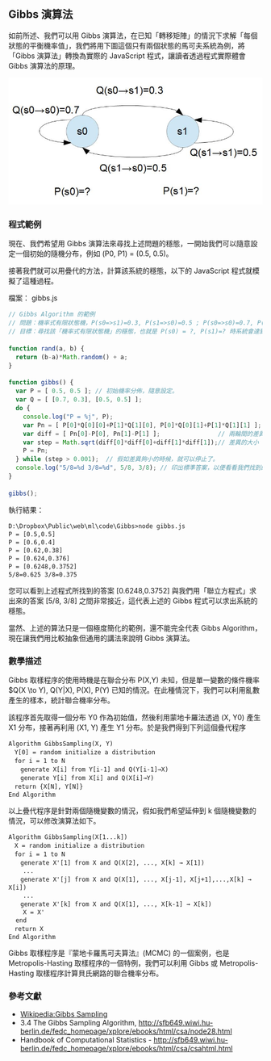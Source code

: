 ## Gibbs 演算法

如前所述、我們可以用 Gibbs 演算法，在已知「轉移矩陣」的情況下求解「每個狀態的平衡機率值」，我們將用下圖這個只有兩個狀態的馬可夫系統為例，將「Gibbs 演算法」轉換為實際的 JavaScript 程式，讓讀者透過程式實際體會 Gibbs 演算法的原理。

![圖、只有兩個狀態的馬可夫隨機系統，何時會達到平衡呢？](./img/markov2state_gibbs.jpg)

### 程式範例

現在、我們希望用 Gibbs 演算法來尋找上述問題的穩態，一開始我們可以隨意設定一個初始的隨機分布，例如 (P0, P1) = (0.5, 0.5)。

接著我們就可以用疊代的方法，計算該系統的穩態，以下的 JavaScript 程式就模擬了這種過程。

檔案： gibbs.js

```javascript
// Gibbs Algorithm 的範例
// 問題：機率式有限狀態機，P(s0=>s1)=0.3, P(s1=>s0)=0.5 ; P(s0=>s0)=0.7, P(s1=>s1)=0.5
// 目標：尋找該「機率式有限狀態機」的穩態，也就是 P(s0) = ?, P(s1)=? 時系統會達到平衡。

function rand(a, b) {
  return (b-a)*Math.random() + a;
}

function gibbs() {
  var P = [ 0.5, 0.5 ]; // 初始機率分佈，隨意設定。
  var Q = [ [0.7, 0.3], [0.5, 0.5] ];
  do {
	console.log("P = %j", P);
    var Pn = [ P[0]*Q[0][0]+P[1]*Q[1][0], P[0]*Q[0][1]+P[1]*Q[1][1] ];    // 下一輪的機率分布。
	var diff = [ Pn[0]-P[0], Pn[1]-P[1] ];                // 兩輪間的差異。
	var step = Math.sqrt(diff[0]*diff[0]+diff[1]*diff[1]);// 差異的大小
	P = Pn;
  } while (step > 0.001);  // 假如差異夠小的時候，就可以停止了。
  console.log("5/8=%d 3/8=%d", 5/8, 3/8); // 印出標準答案，以便看看我們找到的答案是否夠接近。
}

gibbs();
```

執行結果：

```
D:\Dropbox\Public\web\ml\code\Gibbs>node gibbs.js
P = [0.5,0.5]
P = [0.6,0.4]
P = [0.62,0.38]
P = [0.624,0.376]
P = [0.6248,0.3752]
5/8=0.625 3/8=0.375
```

您可以看到上述程式所找到的答案 [0.6248,0.3752] 與我們用「聯立方程式」求出來的答案 [5/8, 3/8] 之間非常接近，這代表上述的 Gibbs 程式可以求出系統的穩態。

當然、上述的算法只是一個極度簡化的範例，還不能完全代表 Gibbs Algorithm，現在讓我們用比較抽象但通用的講法來說明 Gibbs 演算法。

### 數學描述

Gibbs 取樣程序的使用時機是在聯合分布 P(X,Y) 未知，但是單一變數的條件機率 $Q(X \to Y), Q(Y|X), P(X), P(Y) 已知的情況。在此種情況下，我們可以利用亂數產生的樣本，統計聯合機率分布。

該程序首先取得一個分布 Y0 作為初始值，然後利用蒙地卡羅法透過 (X, Y0) 產生 X1 分布，接著再利用 (X1, Y)  產生 Y1 分布。於是我們得到下列這個疊代程序 

```
Algorithm GibbsSampling(X, Y)
　Y[0] = random initialize a distribution
　for i = 1 to N
　　generate X[i] from Y[i-1] and Q(Y[i-1]→X)
　　generate Y[i] from X[i] and Q(X[i]→Y) 
　return {X[N], Y[N]}
End Algorithm
```

以上疊代程序是針對兩個隨機變數的情況，假如我們希望延伸到 k 個隨機變數的情況，可以修改演算法如下。

```
Algorithm GibbsSampling(X[1...k])
　X = random initialize a distribution
　for i = 1 to N
　　generate X'[1] from X and Q(X[2], ..., X[k] → X[1])
    ...
　　generate X'[j] from X and Q(X[1], ..., X[j-1], X[j+1],...,X[k] → X[i])
    ...
　　generate X'[k] from X and Q(X[1], ..., X[k-1] → X[k])
    X = X'
  end
　return X
End Algorithm
```

Gibbs 取樣程序是『蒙地卡羅馬可夫算法』(MCMC) 的一個案例，也是 Metropolis-Hasting 取樣程序的一個特例，我們可以利用 Gibbs 或 Metropolis-Hasting 取樣程序計算貝氏網路的聯合機率分布。

### 參考文獻

* [Wikipedia:Gibbs Sampling](http://en.wikipedia.org/wiki/Gibbs_sampling)
* 3.4 The Gibbs Sampling Algorithm, <http://sfb649.wiwi.hu-berlin.de/fedc_homepage/xplore/ebooks/html/csa/node28.html>
* Handbook of Computational Statistics - <http://sfb649.wiwi.hu-berlin.de/fedc_homepage/xplore/ebooks/html/csa/csahtml.html>


